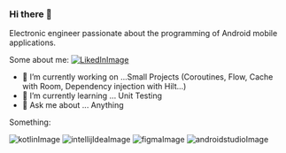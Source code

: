 ### Hi there 👋

Electronic engineer passionate about the programming of Android mobile applications.

Some about me:
[![LikedInImage](https://user-images.githubusercontent.com/56521677/89834032-ae23a300-db27-11ea-9cf0-9dc27ec16de0.png)](https://www.linkedin.com/in/jaimevalenciabasto/)


- 🔭 I’m currently working on ...Small Projects (Coroutines, Flow, Cache with Room, Dependency injection with Hilt...)
- 🌱 I’m currently learning ... Unit Testing
- 💬 Ask me about ... Anything

Something:

![kotlinImage](https://user-images.githubusercontent.com/56521677/89834790-22ab1180-db29-11ea-9581-832863308b9b.png)
![intellijIdeaImage](https://user-images.githubusercontent.com/56521677/89834894-4a9a7500-db29-11ea-8c1e-22ea8e8c6abb.png)
![figmaImage](https://user-images.githubusercontent.com/56521677/89834951-66058000-db29-11ea-9b91-55a77c2055df.png)
![androidstudioImage](https://user-images.githubusercontent.com/56521677/89834585-c7791f00-db28-11ea-8c95-3a0f0a3993c0.png)


<!--
**Javalenciab90/Javalenciab90** is a ✨ _special_ ✨ repository because its `README.md` (this file) appears on your GitHub profile.
